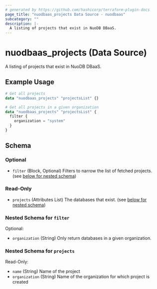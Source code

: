 ```yaml
---
# generated by https://github.com/hashicorp/terraform-plugin-docs
page_title: "nuodbaas_projects Data Source - nuodbaas"
subcategory: ""
description: |-
  A listing of projects that exist in NuoDB DBaaS.
---
```


# nuodbaas_projects (Data Source)

A listing of projects that exist in NuoDB DBaaS.

## Example Usage

```terraform
# Get all projects
data "nuodbaas_projects" "projectsList" {}

# Get all projects in a given organization
data "nuodbaas_projects" "projectsList" {
  filter {
    organization = "system"
  }
}
```

<!-- schema generated by tfplugindocs -->
## Schema

### Optional

- `filter` (Block, Optional) Filters to narrow the list of fetched projects. (see [below for nested schema](#nestedblock--filter))

### Read-Only

- `projects` (Attributes List) The databases that exist. (see [below for nested schema](#nestedatt--projects))

<a id="nestedblock--filter"></a>
### Nested Schema for `filter`

Optional:

- `organization` (String) Only return databases in a given organization.


<a id="nestedatt--projects"></a>
### Nested Schema for `projects`

Read-Only:

- `name` (String) Name of the project
- `organization` (String) Name of the organization for which project is created
